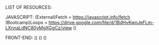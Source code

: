 LIST OF RESOURCES: 

JAVASCRIPT:
(External)Fetch = https://javascript.info/fetch
(Bootcamp)Loops = https://drive.google.com/file/d/1BdHvKwnJeFLm-LXnnaLdNC80yMgXGgCz/view
()

FRONT-END:
()
()
()

